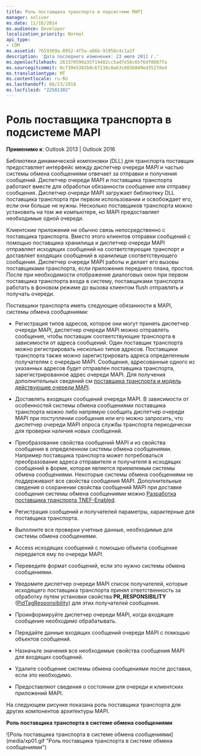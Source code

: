 ```yaml
---
title: Роль поставщика транспорта в подсистеме MAPI
manager: soliver
ms.date: 11/16/2014
ms.audience: Developer
localization_priority: Normal
api_type:
- COM
ms.assetid: 7659369a-0952-4f5a-a86b-91958c4c1a3f
description: 'Дата последнего изменения: 23 июля 2011 г.'
ms.openlocfilehash: 263370590a35f19482cc5ad7e56c65f6df0087fa
ms.sourcegitcommit: 0cf39e5382b8c6f236c8a63c6036849ed3527ded
ms.translationtype: MT
ms.contentlocale: ru-RU
ms.lasthandoff: 08/23/2018
ms.locfileid: "22581302"
---
```

# <a name="transport-provider-role-in-the-mapi-subsystem"></a>Роль поставщика транспорта в подсистеме MAPI
  
**Применимо к**: Outlook 2013 | Outlook 2016 
  
Библиотеки динамической компоновки (DLL) для транспорта поставщик предоставляет интерфейс между диспетчер очереди MAPI и частью системы обмена сообщениями отвечает за отправки и получения сообщений. Диспетчер очереди MAPI и поставщика транспорта работают вместе для обработки обязанности сообщение или отправку сообщения. Диспетчер очереди MAPI загружает библиотеку DLL поставщика транспорта при первом использовании и освобождает его, если они больше не нужны. Несколько поставщиков транспорта можно установить на том же компьютере, но MAPI предоставляет необходимые одной очереди.
  
Клиентские приложения не обычно связь непосредственно с поставщика транспорта. Вместо этого клиентов отправки сообщений с помощью поставщика хранилища и диспетчер очереди MAPI отправляет исходящих сообщений на соответствующие транспорт и доставляет входящих сообщений в хранилище соответствующего сообщения. Диспетчер очереди MAPI работы и делает его вызовы поставщиками транспорта, если приложения переднего плана, простоя. После при необходимости отображение диалоговых окон при первом поставщика транспорта входа в систему, поставщиками транспорта работать в фоновом режиме до вызова клиентом flush отправлять и получать очереди. 
  
Поставщики транспорта иметь следующие обязанности в MAPI, системы обмена сообщениями:
  
- Регистрация типов адресов, которое они могут принять диспетчер очереди MAPI, диспетчер очереди MAPI можно отправлять сообщения, чтобы поставщик соответствующие транспорта в зависимости от адреса сообщений. Один поставщик транспорта можно регистрировать несколько типов адресов. Поставщики транспорта также можно зарегистрировать адреса определенным получателям с очередью MAPI. Сообщения, адресованные одного из указанных адресов будет отправлен поставщика транспорта, зарегистрированное адрес очереди MAPI. Для получения дополнительных сведений см [поставщика транспорта и модель действующие очереди MAPI](transport-provider-and-mapi-spooler-operational-model.md).
    
- Доставлять входящих сообщений очереди MAPI. В зависимости от особенностей системы обмена сообщениями поставщика транспорта можно либо напрямую сообщить диспетчер очереди MAPI при поступлении сообщения или его можно запросить, что диспетчер очереди MAPI опроса службы транспорта периодически для проверки наличия новых сообщений.
    
- Преобразование свойства сообщений MAPI и из свойства сообщения в определенном системы обмена сообщениями. Например поставщика транспорта может потребоваться преобразование адреса отправителя и получателя в исходящих сообщений в форме, которая является приемлемым системы обмена сообщениями. Некоторые системы обмена сообщениями не поддерживают все свойства сообщения MAPI. Дополнительные сведения о сохранении свойства сообщений MAPI при доставке сообщения системы обмена сообщениями можно [Разработка поставщика транспорта TNEF-Enabled](developing-a-tnef-enabled-transport-provider.md).
    
- Регистрация сообщений и получателей параметры, характерные для поставщика транспорта.
    
- Выполните все проверки учетные данные, необходимые для системы обмена сообщениями.
    
- Access исходящих сообщений с помощью объекта сообщение передается ему по очереди MAPI.
    
- Переведите формат сообщений, если это нужно системы обмена сообщениями.
    
- Уведомите диспетчер очереди MAPI список получателей, которые исходящего поставщика транспорта принял ответственность за обработку путем установки свойства **PR_RESPONSIBILITY** ([PidTagResponsibility](pidtagresponsibility-canonical-property.md)) для этих получателей сообщения.
    
- Проинформируйте диспетчер очереди MAPI, когда входящее сообщение необходимо обрабатывать.
    
- Передайте данные входящих сообщений очереди MAPI с помощью объектов сообщений.
    
- Назначьте значения все необходимые свойства сообщения MAPI для входящих сообщений.
    
- Удалите сообщение системы обмена сообщениями после доставки, если это необходимо.
    
- Предоставляют сведения о состоянии для очереди и клиентских приложений MAPI.
    
На следующем рисунке показана роль поставщика транспорта для других компонентов архитектуры MAPI.
  
**Роль поставщика транспорта в системе обмена сообщениями**
  
![Роль поставщика транспорта в системе обмена сообщениями] (media/xp01.gif "Роль поставщика транспорта в системе обмена сообщениями")
  

